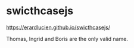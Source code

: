 # swicthcasejs

https://erardlucien.github.io/swicthcasejs/

Thomas, Ingrid and Boris are the only valid name.
